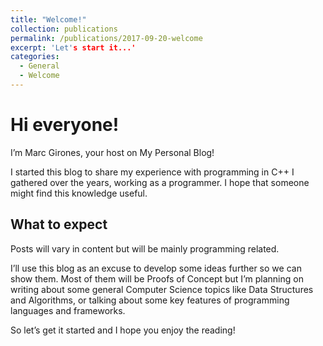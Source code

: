 ```yaml
---
title: "Welcome!"
collection: publications
permalink: /publications/2017-09-20-welcome
excerpt: 'Let's start it...'
categories:
  - General
  - Welcome
---
```


# Hi everyone!
I’m Marc Girones, your host on My Personal Blog!

I started this blog to share my experience with programming in C++ I
gathered over the years, working as a programmer. I hope that
someone might find this knowledge useful.

## What to expect
Posts will vary in content but will be mainly programming related.

I’ll use this blog as an excuse to develop some ideas further so we can
show them. Most of them will be Proofs of Concept but I’m planning on
writing about some general Computer Science topics like Data
Structures and Algorithms, or talking about some key features of
programming languages and frameworks.

So let’s get it started and I hope you enjoy the reading!

